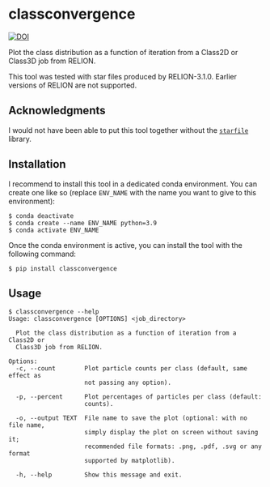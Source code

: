 # classconvergence

[![DOI](https://zenodo.org/badge/DOI/)](https://doi.org/)

Plot the class distribution as a function of iteration from a Class2D or Class3D
job from RELION.

This tool was tested with star files produced by RELION-3.1.0. Earlier versions
of RELION are not supported.

## Acknowledgments

I would not have been able to put this tool together without the
[`starfile`](https://github.com/alisterburt/starfile) library.

## Installation

I recommend to install this tool in a dedicated conda environment. You can
create one like so (replace `ENV_NAME` with the name you want to give to this
environment):

```
$ conda deactivate
$ conda create --name ENV_NAME python=3.9
$ conda activate ENV_NAME
```

Once the conda environment is active, you can install the tool with the
following command:

```
$ pip install classconvergence
```

## Usage

```
$ classconvergence --help
Usage: classconvergence [OPTIONS] <job_directory>

  Plot the class distribution as a function of iteration from a Class2D or
  Class3D job from RELION.

Options:
  -c, --count        Plot particle counts per class (default, same effect as
                     not passing any option).

  -p, --percent      Plot percentages of particles per class (default:
                     counts).

  -o, --output TEXT  File name to save the plot (optional: with no file name,
                     simply display the plot on screen without saving it;
                     recommended file formats: .png, .pdf, .svg or any format
                     supported by matplotlib).

  -h, --help         Show this message and exit.
```
